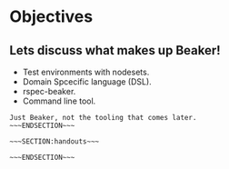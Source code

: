 <!SLIDE>
# Objectives #
## Lets discuss what makes up Beaker! ##

* Test environments with nodesets.
* Domain Spcecific language (DSL).
* rspec-beaker.
* Command line tool.

~~~SECTION:notes~~~
Just Beaker, not the tooling that comes later.
~~~ENDSECTION~~~

~~~SECTION:handouts~~~

~~~ENDSECTION~~~

